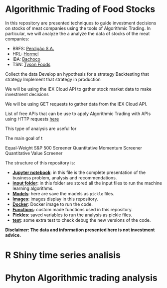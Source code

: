 ﻿# Algorithmic Trading of Food Stocks


In this repository are presented techniques to guide investment decisions on stocks of meat companies using the tools of Algorithmic Trading. In particular, we will analyze the a analyze the data of stocks of the meat companies:

 - BRFS: [Perdigão S.A.](https://en.wikipedia.org/wiki/Perdig%C3%A3o_S.A.)
 - HRL: [Hormel](https://www.hormelfoods.com/)
 - IBA: [Bachoco](https://corporativo.bachoco.com.mx/en/home/)
 - TSN: [Tyson Foods](https://www.tyson.com/?gclid=Cj0KCQiA88X_BRDUARIsACVMYD9uc-k83WSDDihwHCZovRTlP4g57bYLFz73Xgv-ksm_r7846gasU_caArm8EALw_wcB&gclsrc=aw.ds)


Collect the data
Develop an hypothesis for a strategy
Backtesting that strategy
Implement that strategy in production


We will be using the IEX Cloud API to gather stock market data to make investment decisions

We will be using GET requests to gather data from the IEX Cloud API.

List of free APIs that can be use to apply Algorithmic Trading with APIs using HTTP requests [here](https://github.com/public-apis/public-apis)


This type of analysis are useful for


 The main goal of t

 Equal-Weight S&P 500 Screener
 Quantitative Momentum Screener
 Quantitative Value Screener


The structure of this repository is:

 - **[Jupyter notebook](https://github.com/ArrigoCoen/Insurance_expenses_prediction/blob/main/medical-cost-personal-datasets.ipynb)**: in this file is the complete presentation of the business problem, analysis and recommendations.
 - **[input folder](https://github.com/ArrigoCoen/Insurance_expenses_prediction/tree/main/input)**: in this folder are stored all the input files to run the machine learning algorithms.
 - **[Models](https://github.com/ArrigoCoen/Insurance_expenses_prediction/tree/main/Models)**: here are save the madels as `pickle` files.
 - **[Images](https://github.com/ArrigoCoen/Insurance_expenses_prediction/tree/main/Images)**: images display in this repository.
 - **[Docker](https://github.com/ArrigoCoen/Insurance_expenses_prediction/tree/main/Docker)**: Docker image to run the code.
 - **[Functions](https://github.com/ArrigoCoen/Insurance_expenses_prediction/tree/main/Functions)**: custom made functions used in this repository.
 - **[Pickles](https://github.com/ArrigoCoen/Insurance_expenses_prediction/tree/main/Pickles)**: saved variables to run the analysis as pickle files.
 - **[test](https://github.com/ArrigoCoen/Insurance_expenses_prediction/tree/main/test)**: some extra test to check debug the new versions of the code.


**Disclaimer: The data and information presented here is not investment advice.**


# R Shiny time series analisis


# Phyton Algorithmic trading analysis
